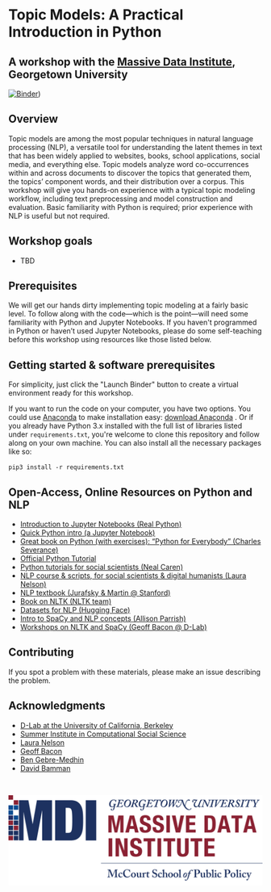 # Topic Models: A Practical Introduction in Python
## A workshop with the [Massive Data Institute](https://mccourt.georgetown.edu/research/the-massive-data-institute/), Georgetown University

[![Binder](https://mybinder.org/badge_logo.svg)](https://mybinder.org/v2/gh/jhaber-zz/topic-models-2022/HEAD))


## Overview

Topic models are among the most popular techniques in natural language processing (NLP), a versatile tool for understanding the latent themes in text that has been widely applied to websites, books, school applications, social media, and everything else. Topic models analyze word co-occurrences within and across documents to discover the topics that generated them, the topics’ component words, and their distribution over a corpus. This workshop will give you hands-on experience with a typical topic modeling workflow, including text preprocessing and model construction and evaluation. Basic familiarity with Python is required; prior experience with NLP is useful but not required.


## Workshop goals

* TBD


## Prerequisites

We will get our hands dirty implementing topic modeling at a fairly basic level. To follow along with the code—which is the point—will need some familiarity with Python and Jupyter Notebooks. If you haven't programmed in Python or haven’t used Jupyter Notebooks, please do some self-teaching before this workshop using resources like those listed below. 


## Getting started & software prerequisites

For simplicity, just click the "Launch Binder" button to create a virtual environment ready for this workshop. 

If you want to run the code on your computer, you have two options. You could use [Anaconda](https://www.anaconda.com/what-is-anaconda/) to make installation easy: [download Anaconda](https://www.anaconda.com/download/) . Or if you already have Python 3.x installed with the full list of libraries listed under `requirements.txt`, you're welcome to clone this repository and follow along on your own machine. You can also install all the necessary packages like so: 

```
pip3 install -r requirements.txt
```


## Open-Access, Online Resources on Python and NLP

* [Introduction to Jupyter Notebooks (Real Python)](https://realpython.com/jupyter-notebook-introduction/)
* [Quick Python intro (a Jupyter Notebook)](https://github.com/jhaber-zz/nlp-python-2020/blob/master/solutions/intro-to-python.ipynb)
* [Great book on Python (with exercises): “Python for Everybody” (Charles Severance)](https://www.py4e.com/book.php)
* [Official Python Tutorial](https://docs.python.org/3/tutorial/index.html)
* [Python tutorials for social scientists (Neal Caren)](https://nealcaren.github.io/python-tutorials/)
* [NLP course & scripts, for social scientists & digital humanists (Laura Nelson)](https://github.com/lknelson/text-analysis-course)
* [NLP textbook (Jurafsky & Martin @ Stanford)](https://web.stanford.edu/~jurafsky/slp3/)
* [Book on NLTK (NLTK team)](http://www.nltk.org/book/)
* [Datasets for NLP (Hugging Face)](https://github.com/huggingface/datasets)
* [Intro to SpaCy and NLP concepts (Allison Parrish)](https://gist.github.com/aparrish/f21f6abbf2367e8eb23438558207e1c3)
* [Workshops on NLTK and SpaCy (Geoff Bacon @ D-Lab)](https://github.com/geoffbacon/nlp-with-nltk-spacy)


## Contributing

If you spot a problem with these materials, please make an issue describing the problem.


## Acknowledgments

* [D-Lab at the University of California, Berkeley](https://dlab.berkeley.edu/)
* [Summer Institute in Computational Social Science](https://sicss.io/)
* [Laura Nelson](http://www.lauraknelson.com)
* [Geoff Bacon](https://geoffbacon.github.io/)
* [Ben Gebre-Medhin](http://gebre-medhin.com)
* [David Bamman](https://people.ischool.berkeley.edu/~dbamman/)

<br>

![MDI logo](assets/mdi_logo.png)
